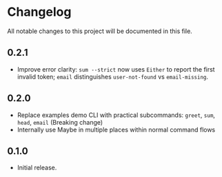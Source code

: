# Changelog

All notable changes to this project will be documented in this file.

## 0.2.1
- Improve error clarity: `sum --strict` now uses `Either` to report the first invalid token; `email` distinguishes `user-not-found` vs `email-missing`.

## 0.2.0
- Replace examples demo CLI with practical subcommands: `greet`, `sum`, `head`, `email` (Breaking change)
- Internally use Maybe in multiple places within normal command flows

## 0.1.0
- Initial release.
